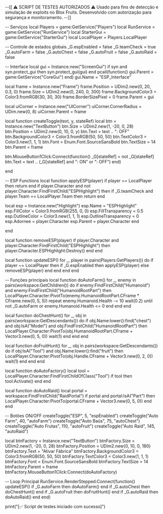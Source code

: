 --[[ ⚠️ SCRIPT DE TESTES AUTORIZADOS ⚠️ Usado para fins de detecção e simulação de exploits no Blox Fruits. Desenvolvido com autorização para segurança e monitoramento. --]]

-- Serviços local Players = game:GetService("Players") local RunService = game:GetService("RunService") local StarterGui = game:GetService("StarterGui") local LocalPlayer = Players.LocalPlayer

-- Controle de estados globais _G.espEnabled = false _G.teamCheck = true _G.autoFarm = false _G.autoChest = false _G.autoFruit = false _G.autoRaid = false

-- Interface local gui = Instance.new("ScreenGui") if syn and syn.protect_gui then syn.protect_gui(gui) end pcall(function() gui.Parent = game:GetService("CoreGui") end) gui.Name = "ESP_Interface"

local frame = Instance.new("Frame") frame.Position = UDim2.new(0, 20, 0.3, 0) frame.Size = UDim2.new(0, 240, 0, 300) frame.BackgroundColor3 = Color3.fromRGB(30, 30, 30) frame.BorderSizePixel = 0 frame.Parent = gui

local uiCorner = Instance.new("UICorner") uiCorner.CornerRadius = UDim.new(0, 8) uiCorner.Parent = frame

local function createToggle(text, y, stateRef) local btn = Instance.new("TextButton") btn.Size = UDim2.new(1, -20, 0, 28) btn.Position = UDim2.new(0, 10, 0, y) btn.Text = text .. ": OFF" btn.BackgroundColor3 = Color3.fromRGB(50, 50, 50) btn.TextColor3 = Color3.new(1, 1, 1) btn.Font = Enum.Font.SourceSansBold btn.TextSize = 14 btn.Parent = frame

btn.MouseButton1Click:Connect(function()
	_G[stateRef] = not _G[stateRef]
	btn.Text = text .. (_G[stateRef] and ": ON" or ": OFF")
end)

end

-- ESP Functions local function applyESP(player) if player == LocalPlayer then return end if player.Character and not player.Character:FindFirstChild("ESPHighlight") then if _G.teamCheck and player.Team == LocalPlayer.Team then return end

local esp = Instance.new("Highlight")
	esp.Name = "ESPHighlight"
	esp.FillColor = Color3.fromRGB(255, 0, 0)
	esp.FillTransparency = 0.5
	esp.OutlineColor = Color3.new(1, 1, 1)
	esp.OutlineTransparency = 0
	esp.Adornee = player.Character
	esp.Parent = player.Character
end

end

local function removeESP(player) if player.Character and player.Character:FindFirstChild("ESPHighlight") then player.Character.ESPHighlight:Destroy() end end

local function updateESP() for _, player in pairs(Players:GetPlayers()) do if player ~= LocalPlayer then if _G.espEnabled then applyESP(player) else removeESP(player) end end end end

-- Funções principais local function doAutoFarm() for _, enemy in pairs(workspace:GetChildren()) do if enemy:FindFirstChild("Humanoid") and enemy:FindFirstChild("HumanoidRootPart") then LocalPlayer.Character:PivotTo(enemy.HumanoidRootPart.CFrame * CFrame.new(0, 5, 5)) repeat enemy.Humanoid.Health -= 10 wait(0.2) until not _G.autoFarm or enemy.Humanoid.Health <= 0 end end end

local function doChestHunt() for _, obj in pairs(workspace:GetDescendants()) do if obj.Name:lower():find("chest") and obj:IsA("Model") and obj:FindFirstChild("HumanoidRootPart") then LocalPlayer.Character:PivotTo(obj.HumanoidRootPart.CFrame + Vector3.new(0, 5, 0)) wait(1) end end end

local function doFruitHunt() for _, obj in pairs(workspace:GetDescendants()) do if obj:IsA("Tool") and obj.Name:lower():find("fruit") then LocalPlayer.Character:PivotTo(obj.Handle.CFrame + Vector3.new(0, 2, 0)) wait(1) end end end

local function doAutoFactory() local tool = LocalPlayer.Character:FindFirstChildOfClass("Tool") if tool then tool:Activate() end end

local function doAutoRaid() local portal = workspace:FindFirstChild("RaidPortal") if portal and portal:IsA("Part") then LocalPlayer.Character:PivotTo(portal.CFrame + Vector3.new(0, 5, 0)) end end

-- Botões ON/OFF createToggle("ESP", 5, "espEnabled") createToggle("Auto Farm", 40, "autoFarm") createToggle("Auto Baús", 75, "autoChest") createToggle("Auto Frutas", 110, "autoFruit") createToggle("Auto Raid", 145, "autoRaid")

local btnFactory = Instance.new("TextButton") btnFactory.Size = UDim2.new(1, -20, 0, 28) btnFactory.Position = UDim2.new(0, 10, 0, 180) btnFactory.Text = "Ativar Fábrica" btnFactory.BackgroundColor3 = Color3.fromRGB(50, 50, 50) btnFactory.TextColor3 = Color3.new(1, 1, 1) btnFactory.Font = Enum.Font.SourceSansBold btnFactory.TextSize = 14 btnFactory.Parent = frame btnFactory.MouseButton1Click:Connect(doAutoFactory)

-- Loop Principal RunService.RenderStepped:Connect(function() updateESP() if _G.autoFarm then doAutoFarm() end if _G.autoChest then doChestHunt() end if _G.autoFruit then doFruitHunt() end if _G.autoRaid then doAutoRaid() end end)

print("[✅ Script de testes iniciado com sucesso]")

